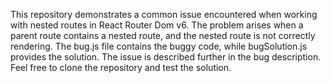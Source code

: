 This repository demonstrates a common issue encountered when working with nested routes in React Router Dom v6. The problem arises when a parent route contains a nested route, and the nested route is not correctly rendering.  The bug.js file contains the buggy code, while bugSolution.js provides the solution.  The issue is described further in the bug description.  Feel free to clone the repository and test the solution.